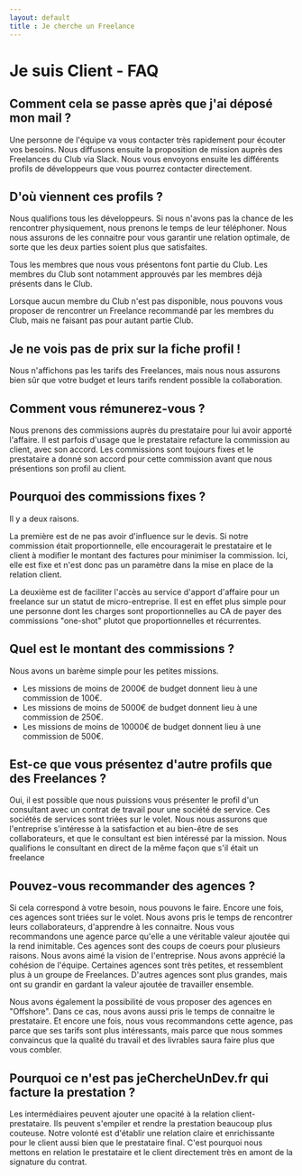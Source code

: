 ```yaml
---
layout: default
title : Je cherche un Freelance
---
```

# Je suis Client - FAQ

## Comment cela se passe après que j'ai déposé mon mail ?

Une personne de l'équipe va vous contacter très rapidement pour écouter vos besoins.
Nous diffusons ensuite la proposition de mission auprès des Freelances du Club via Slack. Nous vous envoyons ensuite les différents profils de développeurs que vous pourrez contacter directement. 

## D'où viennent ces profils ?

Nous qualifions tous les développeurs. Si nous n'avons pas la chance de les rencontrer physiquement, nous prenons le temps de leur téléphoner. Nous nous assurons de les connaitre pour vous garantir une relation optimale, de sorte que les deux parties soient plus que satisfaites.

Tous les membres que nous vous présentons font partie du Club. Les membres du Club sont notamment approuvés par les membres déjà présents dans le Club.

Lorsque aucun membre du Club n'est pas disponible, nous pouvons vous proposer de rencontrer un Freelance recommandé par les membres du Club, mais ne faisant pas pour autant partie Club.

## Je ne vois pas de prix sur la fiche profil !

Nous n'affichons pas les tarifs des Freelances, mais nous nous assurons bien sûr que votre budget et leurs tarifs rendent possible la collaboration.

## Comment vous rémunerez-vous ?

Nous prenons des commissions auprès du prestataire pour lui avoir apporté l'affaire. Il est parfois d'usage que le prestataire refacture la commission au client, avec son accord. Les commissions sont toujours fixes et le prestataire a donné son accord pour cette commission avant que nous présentions son profil au client.

## Pourquoi des commissions fixes ?

Il y a deux raisons.

La première est de ne pas avoir d'influence sur le devis. Si notre commission était proportionnelle, elle encouragerait le prestataire et le client à modifier le montant des factures pour minimiser la commission. Ici, elle est fixe et n'est donc pas un paramètre dans la mise en place de la relation client.

La deuxième est de faciliter l'accès au service d'apport d'affaire pour un freelance sur un statut de micro-entreprise. Il est en effet plus simple pour une personne dont les charges sont proportionnelles au CA de payer des commissions "one-shot" plutot que proportionnelles et récurrentes.

## Quel est le montant des commissions ?

Nous avons un barème simple pour les petites missions. 

* Les missions de moins de 2000€ de budget donnent lieu à une commission de 100€. 
* Les missions de moins de 5000€ de budget donnent lieu à une commission de 250€.
* Les missions de moins de 10000€ de budget donnent lieu à une commission de 500€.

## Est-ce que vous présentez d'autre profils que des Freelances ?

Oui, il est possible que nous puissions vous présenter le profil d'un consultant avec un contrat de travail pour une société de service. Ces sociétés de services sont triées sur le volet. Nous nous assurons que l'entreprise s'intéresse à la satisfaction et au bien-être de ses collaborateurs, et que le consultant est bien intéressé par la mission. Nous qualifions le consultant en direct de la même façon que s'il était un freelance

## Pouvez-vous recommander des agences ?

Si cela correspond à votre besoin, nous pouvons le faire. Encore une fois, ces agences sont triées sur le volet. Nous avons pris le temps de rencontrer leurs collaborateurs, d'apprendre à les connaitre. Nous vous recommandons une agence parce qu'elle a une véritable valeur ajoutée qui la rend inimitable. Ces agences sont des coups de coeurs pour plusieurs raisons. Nous avons aimé la vision de l'entreprise. Nous avons apprécié la cohésion de l'équipe. Certaines agences sont très petites, et ressemblent plus à un groupe de Freelances. D'autres agences sont plus grandes, mais ont su grandir en gardant la valeur ajoutée de travailler ensemble.

Nous avons également la possibilité de vous proposer des agences en "Offshore". Dans ce cas, nous avons aussi pris le temps de connaitre le prestataire. Et encore une fois, nous vous recommandons cette agence, pas parce que ses tarifs sont plus intéressants, mais parce que nous sommes convaincus que la qualité du travail et des livrables saura faire plus que vous combler.

## Pourquoi ce n'est pas jeChercheUnDev.fr qui facture la prestation ?

Les intermédiaires peuvent ajouter une opacité à la relation client-prestataire. Ils peuvent s'empiler et rendre la prestation beaucoup plus couteuse. Notre volonté est d'établir une relation claire et enrichissante pour le client aussi bien que le prestataire final. C'est pourquoi nous mettons en relation le prestataire et le client directement très en amont de la signature du contrat. 